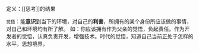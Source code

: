 定义：[[思考]]的结果

`觉悟`：能**意识**到当下的环境，对自己的**利害**，所拥有的某个身份所应该做的事情，对自己和环境均有所了解。
	如：你应该拥有作为父亲的觉悟，负起责任。作为开发者的觉悟，认真负责开发，增强技术。时代的觉悟，知道自己当前正处于怎样的水平，思想境界，